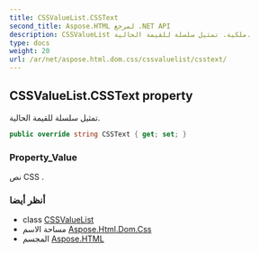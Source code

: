```yaml
---
title: CSSValueList.CSSText
second_title: Aspose.HTML لمرجع .NET API
description: CSSValueList ملكية. تمثيل سلسلة للقيمة الحالية.
type: docs
weight: 20
url: /ar/net/aspose.html.dom.css/cssvaluelist/csstext/
---
```

## CSSValueList.CSSText property

تمثيل سلسلة للقيمة الحالية.

```csharp
public override string CSSText { get; set; }
```

### Property_Value

نص CSS .

### أنظر أيضا

* class [CSSValueList](../)
* مساحة الاسم [Aspose.Html.Dom.Css](../../cssvaluelist/)
* المجسم [Aspose.HTML](../../../)


